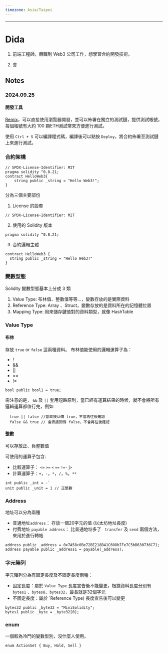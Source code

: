 ```yaml
---
timezone: Asia/Taipei
---
```


---

# Dida 

1. 前端工程師，轉職到 Web3 公司工作，想學習合約開發技術。

2. 會
   
## Notes

<!-- Content_START -->
### 2024.09.25

####  開發工具

[Remix](https://remix.ethereum.org)，可以直接使用瀏覽器開發，並可以佈署在獨立的測試鏈，提供測試帳號，每個帳號有大約 100 顆ETH測試幣來方便進行測試。

使用 `Ctrl + S` 可以編譯程式碼，編譯後可以點按 `Deploy`，將合約佈署至測試鏈上來進行測試。

### 合約架構
```
// SPDX-License-Identifier: MIT
pragma solidity ^0.8.21;
contract HelloWeb3{
    string public _string = "Hello Web3!";
}
```
分為三個主要部份
1. License 的設套
```
// SPDX-License-Identifier: MIT
```
2. 使用的 Solidity 版本
```
pragma solidity ^0.8.21;
```

3. 合約邏輯主體
```
contract HelloWeb3 {
  string public _string = "Hello Web3!"
}
```



### 變數型態

Solidity 變數型態基本上分成 3 類
1. Value Type: 布林值、整數值等等…，變數存放的是實際資料
2. Reference Type: Array 、Struct，變數存放的是資料所在的記憶體位置
3. Mapping Type: 用來儲存鍵值對的資料類型，就像 HashTable

### Value Type
#### 布林
存放 `true` or `false` 這兩種資料。
布林值能使用的邏輯運算子為：
- !
- &&
- ||
- == 
- !=
```
bool public bool1 = true;
```

需注意的是， `&&` 及 `||` 套用短路原則，當已經有運算結果的時候，就不會將所有邏輯運算都值行完，例如
  ```
    true || false //會直接回傳 true，不會再往後確認
    false && true // 會直接回傳 false，不會再往後確認
  ```


#### 整數
可以存放正、負整數值

可使用的運算子包含:
- 比較運算子： `<=` `>=` `<` `==` `!=-` j`>`
- 計算運算子：`+`，`-`，`*`，`/`，`%`，`**`
```
int public _int = -`
unit public _unit = 1 // 正整數
```
### Address
地址可以分為兩種
- 普通地址`address`： 存放一個20字元的值 (以太坊地址長度)
- 付費地址 `payable address`： 比普通地址多了 ` transfer` 及 `send` 兩個方法，來用於進行轉帳
```
address public _address = 0x7A58c0Be72BE218B41C608b7Fe7C5bB630736C71;
address payable public _address1 = payable(_address);
```
### 字元陣列
字元陣列分為有固定長度及不固定長度兩種：
- 固定長度：屬於 `Value Type` 長度宣告後不能變更，根據資料長度分別有 `bytes1` 、`bytes8`、`bytes32`，最長就是32個字元
- 不固定長度：屬於 `Reference Type) 長度宣告後可以變更
```
bytes32 public _byte32 = "MiniSolidity"; 
bytes1 public _byte = _byte32[0]; 
```

### enum

一個較為冷門的變數型別，沒什麼人使用。
```
enum ActionSet { Buy, Hold, Sell }
```
<!-- Content_END -->
